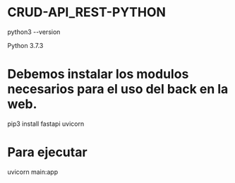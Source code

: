 # CRUD-API_REST-PYTHON

python3 --version

Python 3.7.3

# Debemos instalar los modulos necesarios para el uso del back en la web.
pip3 install fastapi uvicorn

# Para ejecutar
uvicorn main:app
